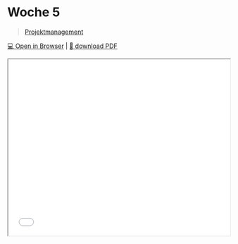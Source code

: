 # Woche 5

> [Projektmanagement](../themen/projektmanagement.md)

[:computer: Open in Browser](pathname:///slides/woche-5) | [:floppy_disk: download PDF](pathname:///slides/woche-5.pdf) 

<iframe src="/bbzbl-modul-431/slides/woche-5" width="100%" height="400px"></iframe> 
